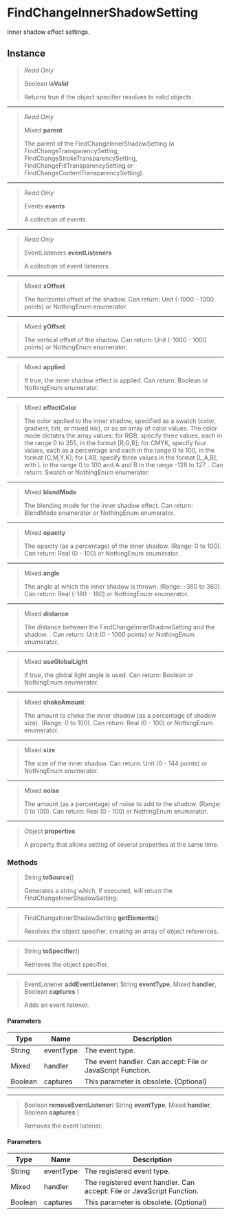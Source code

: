 # FindChangeInnerShadowSetting
Inner shadow effect settings.

## Instance
> *Read Only* 
> 
> Boolean **isValid** 
>
> Returns true if the object specifier resolves to valid objects.
*** 
> *Read Only* 
> 
> Mixed **parent** 
>
> The parent of the FindChangeInnerShadowSetting (a FindChangeTransparencySetting, FindChangeStrokeTransparencySetting, FindChangeFillTransparencySetting or FindChangeContentTransparencySetting).
*** 
> *Read Only* 
> 
> Events **events** 
>
> A collection of events.
*** 
> *Read Only* 
> 
> EventListeners **eventListeners** 
>
> A collection of event listeners.
*** 
> Mixed **xOffset** 
>
> The horizontal offset of the shadow. Can return: Unit (-1000 - 1000 points) or NothingEnum enumerator.
*** 
> Mixed **yOffset** 
>
> The vertical offset of the shadow. Can return: Unit (-1000 - 1000 points) or NothingEnum enumerator.
*** 
> Mixed **applied** 
>
> If true, the inner shadow effect is applied. Can return: Boolean or NothingEnum enumerator.
*** 
> Mixed **effectColor** 
>
> The color applied to the inner shadow, specified as a swatch (color, gradient, tint, or mixed ink), or as an array of color values. The color mode dictates the array values: for RGB, specify three values, each in the range 0 to 255, in the format [R,G,B]; for CMYK, specify four values, each as a percentage and each in the range 0 to 100, in the format [C,M,Y,K]; for LAB, specify three values in the format [L,A,B], with L in the range 0 to 100 and A and B in the range -128 to 127. . Can return: Swatch or NothingEnum enumerator.
*** 
> Mixed **blendMode** 
>
> The blending mode for the inner shadow effect. Can return: BlendMode enumerator or NothingEnum enumerator.
*** 
> Mixed **opacity** 
>
> The opacity (as a percentage) of the inner shadow. (Range: 0 to 100). Can return: Real (0 - 100) or NothingEnum enumerator.
*** 
> Mixed **angle** 
>
> The angle at which the inner shadow is thrown. (Range: -360 to 360). Can return: Real (-180 - 180) or NothingEnum enumerator.
*** 
> Mixed **distance** 
>
> The distance between the FindChangeInnerShadowSetting and the shadow. . Can return: Unit (0 - 1000 points) or NothingEnum enumerator.
*** 
> Mixed **useGlobalLight** 
>
> If true, the global light angle is used. Can return: Boolean or NothingEnum enumerator.
*** 
> Mixed **chokeAmount** 
>
> The amount to choke the inner shadow (as a percentage of shadow size). (Range: 0 to 100). Can return: Real (0 - 100) or NothingEnum enumerator.
*** 
> Mixed **size** 
>
> The size of the inner shadow. Can return: Unit (0 - 144 points) or NothingEnum enumerator.
*** 
> Mixed **noise** 
>
> The amount (as a percentage) of noise to add to the shadow. (Range: 0 to 100). Can return: Real (0 - 100) or NothingEnum enumerator.
*** 
> Object **properties** 
>
> A property that allows setting of several properties at the same time.

### Methods
> String **toSource**()
> 
> Generates a string which, if executed, will return the FindChangeInnerShadowSetting.
*** 
> FindChangeInnerShadowSetting **getElements**()
> 
> Resolves the object specifier, creating an array of object references.
*** 
> String **toSpecifier**()
> 
> Retrieves the object specifier.
*** 
> EventListener **addEventListener**( String **eventType**, Mixed **handler**, Boolean **captures** )
> 
> Adds an event listener.
#### Parameters
| Type | Name | Description |
|---|---|---|
| String | eventType | The event type. |
| Mixed | handler | The event handler. Can accept: File or JavaScript Function. |
| Boolean | captures | This parameter is obsolete. (Optional) |

*** 
> Boolean **removeEventListener**( String **eventType**, Mixed **handler**, Boolean **captures** )
> 
> Removes the event listener.
#### Parameters
| Type | Name | Description |
|---|---|---|
| String | eventType | The registered event type. |
| Mixed | handler | The registered event handler. Can accept: File or JavaScript Function. |
| Boolean | captures | This parameter is obsolete. (Optional) |


